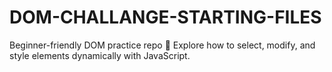# DOM-CHALLANGE-STARTING-FILES
Beginner-friendly DOM practice repo 🌱 Explore how to select, modify, and style elements dynamically with JavaScript.

